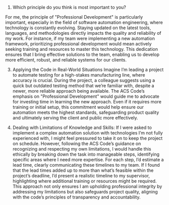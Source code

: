 1. Which principle do you think is most important to you?
   
For me, the principle of "Professional Development" is particularly important, especially in the field of software automation engineering, where technology is constantly evolving. Staying updated on the latest tools, languages, and methodologies directly impacts the quality and reliability of my work. For instance, if my team were implementing a new automation framework, prioritizing professional development would mean actively seeking training and resources to master this technology. This dedication ensures that I bring effective solutions to the team, enabling us to develop more efficient, robust, and reliable systems for our clients.

3. Applying the Code in Real-World Situations
Imagine I’m leading a project to automate testing for a high-stakes manufacturing line, where accuracy is crucial. During the project, a colleague suggests using a quick but outdated testing method that we’re familiar with, despite a newer, more reliable approach being available. The ACS Code’s emphasis on "Professional Development" would guide me to advocate for investing time in learning the new approach. Even if it requires more training or initial setup, this commitment would help ensure our automation meets the highest standards, safeguarding product quality and ultimately serving the client and public more effectively.

4.	Dealing with Limitations of Knowledge and Skills:
If I were asked to implement a complex automation solution with technologies I’m not fully experienced with, I might feel pressured to take it on to keep the project on schedule. However, following the ACS Code’s guidance on recognizing and respecting my own limitations, I would handle this ethically by breaking down the task into manageable steps, identifying specific areas where I need more expertise. For each step, I’d estimate a lead time, clearly communicating these timelines to my team. If I found that the lead times added up to more than what’s feasible within the project’s deadline, I’d present a realistic timeline to my supervisor, highlighting where additional training or resources might be required. This approach not only ensures I am upholding professional integrity by addressing my limitations but also safeguards project quality, aligning with the code’s principles of transparency and accountability.
